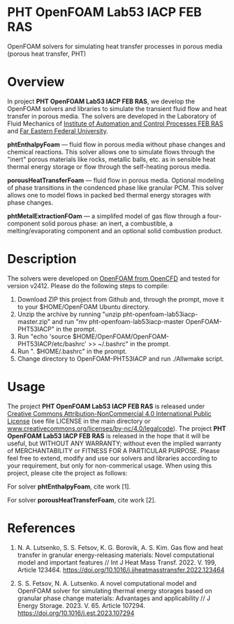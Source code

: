 # PHT OpenFOAM Lab53 IACP FEB RAS

OpenFOAM solvers for simulating heat transfer processes in porous media (porous heat transfer, PHT)

# Overview

In project **PHT OpenFOAM Lab53 IACP FEB RAS**, we develop the OpenFOAM solvers and libraries to simulate the transient fluid flow and heat transfer in porous media. The solvers are developed in the Laboratory of Fluid Mechanics of [Institute of Automation and Control Processes FEB RAS](www.iacp.dvo.ru) and [Far Eastern Federal University](www.dvfu.ru).

**phtEnthalpyFoam** &mdash; fluid flow in porous media without phase changes and chemical reactions. This solver allows one to simulate flows through the "inert" porous materials like rocks, metallic balls, etc. as in sensible heat thermal energy storage or flow through the self-heating porous media.

**porousHeatTransferFoam** &mdash; fluid flow in porous media. Optional modeling of phase transitions in the condenced phase like granular PCM. This solver allows one to model flows in packed bed thermal energy storages with phase changes.

**phtMetalExtractionFOam** &mdash; a simplifed model of gas flow through a four-component solid porous phase: an inert, a combustible, a melting/evaporating component and an optional solid combustion product.

# Description

The solvers were developed on [OpenFOAM from OpenCFD](www.openfoam.com) and tested for version v2412. Please do the following steps to compile:

1. Download ZIP this project from Github and, through the prompt, move it to your $HOME/OpenFOAM Ubuntu directory. 
2. Unzip the archive by running "unzip pht-openfoam-lab53iacp-master.zip" and run "mv pht-openfoam-lab53iacp-master OpenFOAM-PHT53IACP" in the prompt.
3. Run "echo 'source $HOME/OpenFOAM/OpenFOAM-PHT53IACP/etc/bashrc' >> ~/.bashrc" in the prompt.
4. Run ". $HOME/.bashrc" in the prompt.
5. Change directory to OpenFOAM-PHT53IACP and run ./Allwmake script.

# Usage
The project **PHT OpenFOAM Lab53 IACP FEB RAS** is released under [Creative Commons Attribution-NonCommercial 4.0 International Public License](https://creativecommons.org/licenses/by-nc/4.0/legalcode) (see file LICENSE in the main directory or www.creativecommons.org/licenses/by-nc/4.0/legalcode). The project **PHT OpenFOAM Lab53 IACP FEB RAS** is released in the hope that it will be useful, but WITHOUT ANY WARRANTY; without even the implied warranty of MERCHANTABILITY or FITNESS FOR A PARTICULAR PURPOSE. Please feel free to extend, modify and use our solvers and libraries according to your requirement, but only for non-commerical usage. When using this project, please cite the project as follows:

For solver **phtEnthalpyFoam**, cite work [1].

For solver **porousHeatTransferFoam**, cite work [2].

# References

1. N. A. Lutsenko, S. S. Fetsov, K. G. Borovik, A. S. Kim. Gas flow and heat transfer in granular energy-releasing materials:
Novel computational model and important features // Int J Heat Mass Transf. 2022. V. 199, Article 123464. https://doi.org/10.1016/j.ijheatmasstransfer.2022.123464

2. S. S. Fetsov, N. A. Lutsenko. A novel computational model and OpenFOAM solver for simulating thermal energy storages based on granular phase change materials: Advantages and applicability // J Energy Storage. 2023. V. 65. Article 107294. https://doi.org/10.1016/j.est.2023.107294
